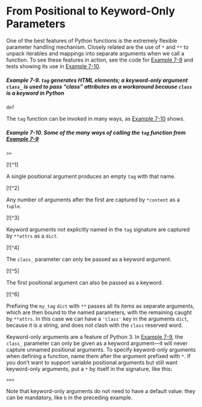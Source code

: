 # From Positional to Keyword-Only Parameters

One of the best features of Python functions is the extremely flexible parameter handling mechanism. Closely related are the use of `*` and `**` to unpack iterables and mappings into separate arguments when we call a function. To see these features in action, see the code for [Example 7-9](#tagger_ex) and tests showing its use in [Example 7-10](#tagger_demo).

##### Example 7-9. `tag` generates HTML elements; a keyword-only argument `class_` is used to pass “class” attributes as a workaround because `class` is a keyword in Python

```
def
```

The `tag` function can be invoked in many ways, as [Example 7-10](#tagger_demo) shows.

##### Example 7-10. Some of the many ways of calling the `tag` function from [Example 7-9](#tagger_ex)

```
>>
```

[![^1]

A single positional argument produces an empty `tag` with that name.

[![^2]

Any number of arguments after the first are captured by `*content` as a `tuple`.

[![^3]

Keyword arguments not explicitly named in the `tag` signature are captured by `**attrs` as a `dict`.

[![^4]

The `class_` parameter can only be passed as a keyword argument.

[![^5]

The first positional argument can also be passed as a keyword.

[![^6]

Prefixing the `my_tag` `dict` with `**` passes all its items as separate arguments, which are then bound to the named parameters, with the remaining caught by `**attrs`. In this case we can have a `'class'` key in the arguments `dict`, because it is a string, and does not clash with the `class` reserved word.

Keyword-only arguments are a feature of Python 3. In [Example 7-9](#tagger_ex), the `class_` parameter can only be given as a keyword argument—it will never capture unnamed positional arguments. To specify keyword-only arguments when defining a function, name them after the argument prefixed with `*`. If you don’t want to support variable positional arguments but still want keyword-only arguments, put a `*` by itself in the signature, like this:

```
>>> 
```

Note that keyword-only arguments do not need to have a default value: they can be mandatory, like `b` in the preceding example.
